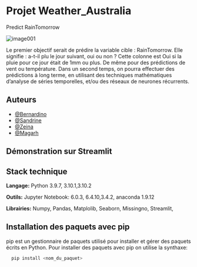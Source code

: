 # Projet Weather_Australia
Predict RainTomorrow

![image001](https://user-images.githubusercontent.com/108948949/178120886-b26e8d2c-e036-47c8-a337-af69d74236c9.jpg)

Le premier objectif serait de prédire la variable cible : RainTomorrow. Elle signifie : a-t-il plu le jour suivant, oui ou non ? Cette colonne est Oui si la pluie pour ce jour était de 1mm ou plus.
De même pour des prédictions de vent ou température.
Dans un second temps, on pourra effectuer des prédictions à long terme, en utilisant des techniques mathématiques d’analyse de séries temporelles, et/ou des réseaux de neurones récurrents.


## Auteurs

- [@Bernardino](https://github.com/mbsz21/autraliaWeather)
- [@Sandrine](https://github.com/mbsz21/autraliaWeather)
- [@Zeina](https://github.com/mbsz21/autraliaWeather)
- [@Magarh](https://github.com/mbsz21/autraliaWeather)

## Démonstration sur Streamlit


## Stack technique

**Langage:** Python 3.9.7, 3.10.1,3.10.2

**Outils:** Jupyter Notebook: 6.0.3, 6.4.10,3.4.2, anaconda 1.9.12

**Librairies:** Numpy, Pandas, Matplolib, Seaborn, Missingno, Streamlit, 

## Installation des paquets avec pip

pip est un gestionnaire de paquets utilisé pour installer et gérer des paquets écrits en Python.
Pour installer des paquets avec pip on utilise la synthaxe:

```bash
  pip install <nom_du_paquet>

```
    
